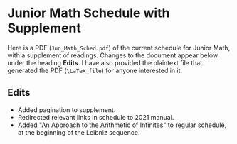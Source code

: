 # Junior Math Schedule with Supplement

Here is a PDF (`Jun_Math_Sched.pdf`) of the current schedule for Junior Math, 
with a supplement of readings.
Changes to the document appear below under the heading **Edits**. I have also provided
the plaintext file that generated the PDF (`\LaTeX_file`) for anyone interested in it.

## Edits
- Added pagination to supplement.
- Redirected relevant links in schedule to 2021 manual.
- Added "An Approach to the Arithmetic of Infinites" to regular schedule,
at the beginning of the Leibniz sequence.
